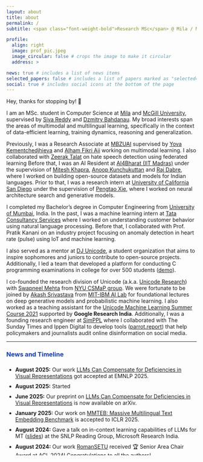 ```yaml
---
layout: about
title: about
permalink: /
subtitle: <span class="font-weight-bold">Research MSc</span> @ Mila / McGill University

profile:
  align: right
  image: prof_pic.jpeg
  image_circular: false # crops the image to make it circular
  address: >

news: true # includes a list of news items
selected_papers: false # includes a list of papers marked as "selected={true}"
social: true # includes social icons at the bottom of the page
---
```


Hey, thanks for stopping by! 👋

I am an MSc. student in Computer Science at [Mila](https://mila.quebec/en) and [McGill University](https://www.mcgill.ca/), supervised by [Siva Reddy](https://sivareddy.in/) and [Dzmitry Bahdanau](https://rizar.github.io/). My broad interests span the areas of multimodal and multilingual learning, specifically in the context of data-efficient learning, training dynamics, reasoning and generalization.

Previously, I was a Research Associate at [MBZUAI](https://mbzuai.ac.ae/) supervised by [Yova Kementchedjhieva](https://scholar.google.com/citations?hl=en&user=Br-FqfIAAAAJ&view_op=list_works&sortby=pubdate) and [Alham Fikri Aji](https://afaji.github.io/) working on multimodal learning. I also collaborated with [Zeerak Talat](https://zeerak.org/) on hate speech detection using federated learning Before that, I was an AI Resident at [AI4Bharat (IIT Madras)](https://ai4bharat.org/) under the supervision of [Mitesh Khapra](http://www.cse.iitm.ac.in/~miteshk/), [Anoop Kunchukuttan](http://anoopk.in/) and [Raj Dabre](https://scholar.google.co.in/citations?hl=en&user=x91u618AAAAJ&view_op=list_works&sortby=pubdate), where I worked on building open-source datasets and models for Indian languages. Prior to that, I was a research intern at [University of California San Diego](https://ucsd.edu/) under the supervision of [Pengtao Xie](https://pengtaoxie.github.io/), where I worked on neural architecture search and generative models.

I completed my Bachelor’s degree in Computer Engineering from [University of Mumbai](https://www.djsce.ac.in/), India. In the past, I was a machine learning intern at [Tata Consultancy Services](https://www.tcs.com/) where I worked on understanding customer behavior using natural language processing. Before that, I collaborated with Prof. Pratik Kanani on an industry project focusing on anomaly detection in heart rate (pulse) using IoT and machine learning.

I also served as a mentor at [DJ Unicode](https://www.djunicode.in/), a student organization that aims to inspire sophomores and juniors to contribute to open-source projects. Additionally, I led a team that developed a platform for conducting C programming examinations in college for over 500 students ([demo](https://www.youtube.com/watch?v=kn7lwJoYfuU)).

I co-founded the research division of Unicode (a.k.a. [Unicode Research](https://unicode-research.netlify.app/people/)) with [Swapneel Mehta](https://mehtaver.se/) from [NYU CSMaP group](https://csmapnyu.org/). We were fortunate to be joined by [Akash Srivastava](https://akashgit.github.io/) from [MIT-IBM AI Lab](https://mitibmwatsonailab.mit.edu/) for foundational lectures on deep generative models and probabilistic machine learning. I also worked as a teaching assistant for the [Unicode Machine Learning Summer Course 2021](https://djunicode.github.io/umlsc-2021/) supported by **Google Research India**. Additionally, I was a founding research engineer at [SimPPL](https://simppl.org/) where I collaborated with The Sunday Times and Ippen Digital to develop tools ([parrot.report](https://parrot.report/)) that help policymakers and journalists audit online disinformation on social media.

<hr>

<h3 style="color:#003BDE; margin-bottom:0.5em">News and Timeline</h3>

<div style="width:100%;overflow-y:scroll;height:250px;">
  <ul id="news">
    <li style="margin-bottom: 10px;"><strong>August 2025:</strong> Our work <a href="https://arxiv.org/abs/2506.05439">LLMs Can Compensate for Deficiencies in Visual Representations</a> got accepted at EMNLP 2025.</li>
    <li style="margin-bottom: 10px;"><strong>August 2025:</strong> Started</li>
    <li style="margin-bottom: 10px;"><strong>June 2025:</strong> Our preprint on <a href="https://arxiv.org/abs/2506.05439">LLMs Can Compensate for Deficiencies in Visual Representations</a> is now available on arXiv.</li>
    <li style="margin-bottom: 10px;"><strong>January 2025:</strong> Our work on <a href="https://openreview.net/forum?id=zl3pfz4VCV">MMTEB: Massive Multilingual Text Embedding Benchmark</a> is accepted to ICLR 2025.</li>
    <li style="margin-bottom: 10px;"><strong>August 2024:</strong> Gave a talk on in-context learning capabilities of LLMs for MT (<a href="https://drive.google.com/file/d/1HCFpWcO6fUCwNnUfmtBXOSUCRaIaKrvx/view">slides</a>) at the SNLP Reading Group, Microsoft Research India.</li>
    <li style="margin-bottom: 10px;"><strong>August 2024:</strong> Our work <a href="https://arxiv.org/abs/2401.14280">RomanSETU</a> received 🏆 Senior Area Chair Award at ACL 2024! Congratulations to all the authors!</li>
    <li style="margin-bottom: 10px;"><strong>May 2024:</strong> Our works - <a href="https://arxiv.org/abs/2401.14280">RomanSETU</a>, <a href="https://arxiv.org/abs/2401.12097">ICL study for MT</a> and <a href="https://arxiv.org/abs/2405.19462">Data Pruning for MT</a> got accepted at ACL 2024.</li>
    <li style="margin-bottom: 10px;"><strong>May 2024:</strong> Our work on <a href="https://openreview.net/forum?id=KHymcy2xxF">Leverage Class-Specific Accuracy to Guide Data Generation for Improving Image Classification</a> is accepted at ICML 2024. Stay tuned for the camera-ready version!</li>
    <li style="margin-bottom: 10px;"><strong>March 2024:</strong> Our new preprint <a href="https://arxiv.org/abs/2403.10696">On the low-shot transferability of [V]-Mamba</a> is now out on arXiv.</li>
    <li style="margin-bottom: 10px;"><strong>January 2024:</strong> Our preprint on <a href="https://arxiv.org/abs/2401.12097">ICL abilities in LLMs for MT</a> is available on arXiv.</li>
    <li style="margin-bottom: 10px;"><strong>January 2024:</strong> Excited to announce the release of Airavata, an instruction-tuned Hindi LLM. Check out the <a href="https://arxiv.org/abs/2401.15006">Technical Report</a> and <a href="https://github.com/AI4Bharat/IndicInstruct">Code</a>.</li>
    <li style="margin-bottom: 10px;"><strong>November 2023:</strong> IndicTrans2 submission has been accepted at TMLR. Check out the <a href="https://openreview.net/forum?id=vfT4YuzAYA">Camera Ready Version</a>.</li>
    <li style="margin-bottom: 10px;"><strong>November 2023:</strong> Presenting tutorial on <a href="http://www.afnlp.org/conferences/ijcnlp2023/wp/program/accepted-tutorials/">Developing SOTA MNMT Systems for Related Languages</a> at AACL-IJCNLP 2023.</li>
    <li style="margin-bottom: 10px;"><strong>May 2023:</strong> Excited to share the release of IndicTrans2, first open-source model to support all 22 Scheduled Indian languages. Check out the <a href="https://arxiv.org/abs/2305.16307">Preprint</a> and <a href="https://github.com/AI4Bharat/IndicTrans2">Code</a>.</li>
    <li style="margin-bottom: 10px;"><strong>January 2023:</strong> A Federated Approach for Hate Speech Detection has been accepted to EACL 2023. Check out the <a href="https://arxiv.org/abs/2302.09243">Preprint</a> and <a href="https://github.com/jaygala24/fed-hate-speech">Code</a>.</li>
  </ul>
</div>
